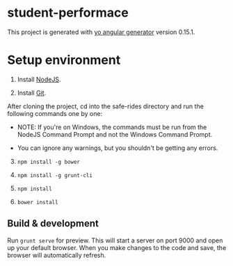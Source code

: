 # student-performace

This project is generated with [yo angular generator](https://github.com/yeoman/generator-angular)
version 0.15.1.

# Setup environment

1. Install [NodeJS](https://nodejs.org/en/).

2. Install [Git](https://git-scm.com/downloads).

After cloning the project, cd into the safe-rides directory and run the following commands one by one:

  - NOTE: If you're on Windows, the commands must be run from the NodeJS Command Prompt and not the Windows Command Prompt.

  - You can ignore any warnings, but you shouldn't be getting any errors.

3. `npm install -g bower`

4. `npm install -g grunt-cli`

5. `npm install`

6. `bower install`

## Build & development

Run `grunt serve` for preview. This will start a server on port 9000 and open up your default browser. When you make changes to the code and save, the browser will automatically refresh.
